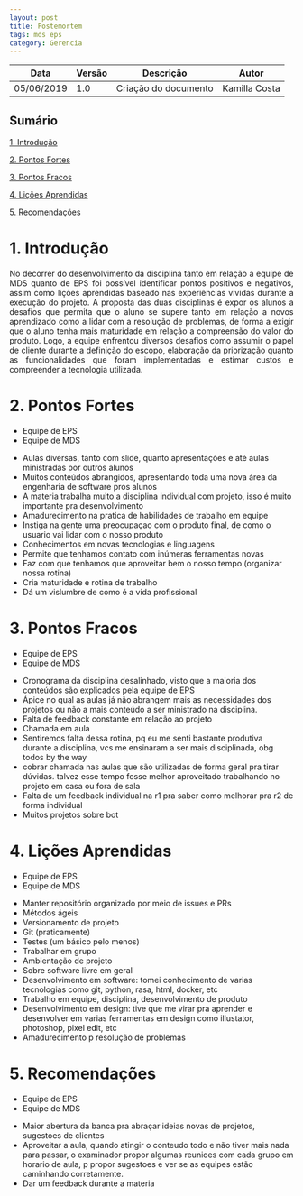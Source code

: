 ```yaml
---
layout: post
title: Postemortem
tags: mds eps 
category: Gerencia
---
```

|Data   |Versão   |Descrição   |Autor   |
|---|---|---|---|
|05/06/2019   | 1.0  |Criação do documento   |Kamilla Costa  |

## Sumário
[1. Introdução](#1-introdução)  
 
[2. Pontos Fortes](#2-pontos-fortes)  
  
[3. Pontos Fracos](#3-pontos-fracos)   

[4. Lições Aprendidas](#4-lições-aprendidas)

[5. Recomendações](#5-recomendações)
 
# 1. Introdução
<p align = "justify"> No decorrer do desenvolvimento da disciplina tanto em relação a equipe de MDS quanto de EPS foi possível identificar pontos positivos e negativos, assim como lições aprendidas baseado nas experiências vividas durante a execução do projeto. A proposta das duas disciplinas é expor os alunos a desafios que permita que o aluno se supere tanto em relação a novos aprendizado como a lidar com a resolução de problemas, de forma a exigir que o aluno tenha mais maturidade em relação a compreensão do valor do produto. Logo, a equipe enfrentou diversos desafios como assumir o papel de cliente durante a definição do escopo, elaboração da priorização quanto as funcionalidades que foram implementadas e estimar custos e compreender a tecnologia utilizada.

# 2. Pontos Fortes
* Equipe de EPS
* Equipe de MDS
- Aulas diversas, tanto com slide, quanto apresentações e até aulas ministradas por outros alunos
- Muitos conteúdos abrangidos, apresentando toda uma nova área da engenharia de software pros alunos 
- A materia trabalha muito a disciplina individual com projeto, isso é muito importante pra desenvolvimento
- Amadurecimento na pratica de habilidades de trabalho em equipe
- Instiga na gente uma preocupaçao com o produto final, de como o usuario vai lidar com o nosso produto
- Conhecimentos em novas tecnologias e linguagens
- Permite que tenhamos contato com inúmeras ferramentas novas
- Faz com que tenhamos que aproveitar bem o nosso tempo (organizar nossa rotina)
- Cria maturidade e rotina de trabalho
- Dá um vislumbre de como é a vida profissional


# 3. Pontos Fracos
* Equipe de EPS
* Equipe de MDS
- Cronograma da disciplina desalinhado, visto que a maioria dos conteúdos são explicados pela equipe de EPS
- Ápice no qual as aulas já não abrangem mais as necessidades dos projetos ou não a mais conteúdo a ser ministrado na disciplina.
- Falta de feedback constante em relação ao projeto
- Chamada em aula
- Sentiremos falta dessa rotina, pq eu me senti bastante produtiva durante a disciplina, vcs me ensinaram a ser mais disciplinada, obg todos by the way
- cobrar chamada nas aulas que são utilizadas de forma geral pra tirar dúvidas. talvez esse tempo fosse melhor aproveitado trabalhando no projeto em casa ou fora de sala
- Falta de um feedback individual na r1 pra saber como melhorar pra r2 de forma individual
- Muitos projetos sobre bot

# 4. Lições Aprendidas
* Equipe de EPS
* Equipe de MDS
- Manter repositório organizado por meio de issues e PRs
- Métodos ágeis 
- Versionamento de projeto
- Git (praticamente)
- Testes (um básico pelo menos)
- Trabalhar em grupo
- Ambientação de projeto
- Sobre software livre em geral
- Desenvolvimento em software: tomei conhecimento de varias tecnologias como git, python, rasa, html, docker, etc
- Trabalho em equipe, disciplina, desenvolvimento de produto
- Desenvolvimento em design: tive que me virar pra aprender e desenvolver em varias ferramentas em design como illustator, photoshop, pixel edit, etc
- Amadurecimento p resolução de problemas

# 5. Recomendações
* Equipe de EPS
* Equipe de MDS
- Maior abertura da banca pra abraçar ideias novas de projetos, sugestoes de clientes
- Aproveitar a aula, quando atingir o conteudo todo e não tiver mais nada para passar, o examinador propor algumas reunioes com cada grupo em horario de aula, p propor sugestoes e ver se as equipes estão caminhando corretamente.
- Dar um feedback durante a materia

